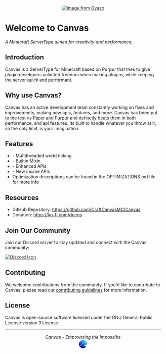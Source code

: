 <br>
<div align="center">
  <a href="https://gyazo.com/d7be938a9e911f14b106d5c8f1bf12b1"><img src="https://i.gyazo.com/d7be938a9e911f14b106d5c8f1bf12b1.png" alt="Image from Gyazo" width="620"/></a>
</div>
<!DOCTYPE html>

<html>
<body>
  <h1>Welcome to Canvas</h1>
  <p><em>A Minecraft ServerType aimed for creativity and performance.</em></p>

  <h2>Introduction</h2>

  <p>Canvas is a ServerType for Minecraft based on Purpur that tries to give plugin developers unlimted freedom when making plugins,
   while keeping the server quick and performant.</p>

  <h2>Why use Canvas?</h2>
  <p>Canvas has an active development team constantly working on fixes and improvements, making new apis, features, and more. Canvas has been
   put to the test vs Paper and Purpur and definetly beats them in both performance, and api features. Its built to handle whatever you throw at it, so the only limit, is your imagination.</p>

  <h2>Features</h2>
  <ul>
    <li>- Multithreaded world ticking</li>
    <li>- Builtin Mixin</li>
    <li>- Enhanced APIs</li>
    <li>- New insane APIs</li>
    <li>Optimization descriptions can be found in the OPTIMIZATIONS.md file for more info</li>
  </ul>

  <h2>Resources</h2>
  <ul>
    <li>GitHub Repository: <a href="https://github.com/CraftCanvasMC/Canvas">https://github.com/CraftCanvasMC/Canvas</a></li>
    <li>Donation: <a href="https://ko-fi.com/dueris">https://ko-fi.com/dueris</a></li>
  </ul>

  <h2>Join Our Community</h2>
  <p>Join our Discord server to stay updated and connect with the Canvas community:</p>
  <a href="https://discord.com/invite/hs7EYwWf4G"><img src="https://1000logos.net/wp-content/uploads/2021/06/Discord-logo-2015.png" alt="Discord Icon" width="250" height="150"></a>

  <h2>Contributing</h2>
  <p>We welcome contributions from the community. If you'd like to contribute to Canvas, please read our <a href="CONTRIBUTING.md">contributing guidelines</a> for more information.</p>

  <h2>License</h2>
  <p>Canvas is open-source software licensed under the GNU General Public License version 3 License</a>.</p>

<hr>
  <p align="center">
    <em>Canvas - Empowering the Impossibe</em>
    <br>
    <img src="canvas-logo.png" alt="Canvas Logo" width="30" height="30">
  </p>
</body>
</html>

